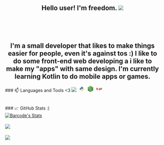 <h2 align="center">Hello user! I'm freedom. <img src="https://raw.githubusercontent.com/MartinHeinz/MartinHeinz/master/wave.gif" width="30px"></h2>
<br>
<br>
<br>
<h2 align="center">I'm a small developer that likes to make things easier for people, even it's against tos :) I like to do some front-end web developing a i like to make my "apps" with same design. I'm currently learning Kotlin to do mobile apps or games.</h2>
### 📫 Languages and Tools <3
<code><img height="20" src="https://upload.wikimedia.org/wikipedia/commons/7/7a/C_Sharp_logo.svg"></code>&nbsp;
<code><img height="20" src="https://raw.githubusercontent.com/github/explore/80688e429a7d4ef2fca1e82350fe8e3517d3494d/topics/python/python.png"></code>&nbsp;
<code><img height="20" src="https://raw.githubusercontent.com/github/explore/80688e429a7d4ef2fca1e82350fe8e3517d3494d/topics/nodejs/nodejs.png"></code>&nbsp;
<code><img height="20" src="https://raw.githubusercontent.com/github/explore/80688e429a7d4ef2fca1e82350fe8e3517d3494d/topics/git/git.png"></code>&nbsp;
<br>
<br>
<br>
### 📈 GitHub Stats :)
<br>
<a href="https://github.com/sippinfreedom">
  <img align="center" src="https://github-readme-stats.vercel.app/api?username=Barcodeeee&show_icons=true&include_all_commits=true&show_icons=true&title_color=fff&icon_color=00FFFF&text_color=9f9f9f&bg_color=151515" alt="Barcode's Stats" />
</a>
<br><br>
<a href="https://github.com/Barcodeeee?tab=repositories">
  <img align="center" src="https://github-readme-stats.vercel.app/api/top-langs/?username=Barcodeeee&layout=compact&show_icons=true&title_color=fff&icon_color=00FFFF&text_color=9f9f9f&bg_color=151515" />
</a>
<br>
<br>
  <img align="center" src="https://visitor-badge.laobi.icu/badge?page_id=sippinfreedom.sippinfreedom" />
